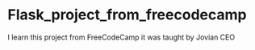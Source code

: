 # Flask_project_from_freecodecamp
I learn this project from FreeCodeCamp it was taught by Jovian CEO
